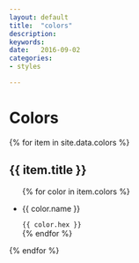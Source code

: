 ```yaml
---
layout: default
title:  "colors"
description: 
keywords: 
date:   2016-09-02
categories: 
- styles

---
```

# Colors #


{% for item in site.data.colors %}
<h2>{{ item.title }}</h2>
<ul class="color-list">
	{% for color in item.colors %}	
		<li class="color-swatch">
			<div class="swatch-color {{ color.css }}"></div>
			<div class="swatch-label">
				<p>{{ color.name }}</p>
				<code>{{ color.hex }}</code>
			</div>
		</li>
	{% endfor %}
</ul>
{% endfor %}
